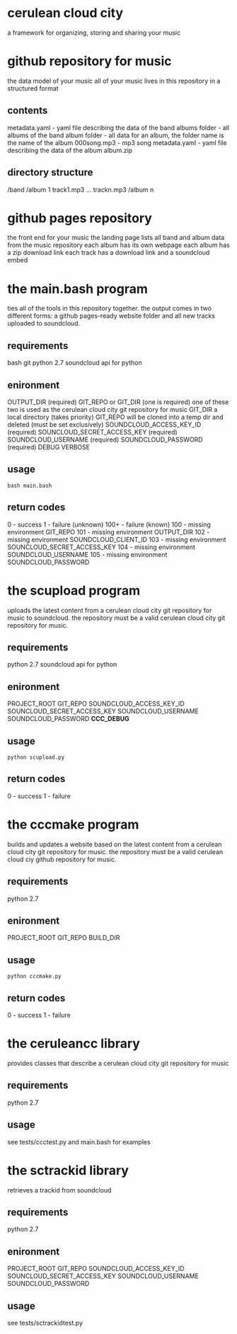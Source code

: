 cerulean cloud city
===================
a framework for organizing, storing and sharing your music

github repository for music
===========================
the data model of your music
all of your music lives in this repository in a structured format

contents
--------
metadata.yaml - yaml file describing the data of the band
albums folder  - all albums of the band
  album folder - all data for an album, the folder name is the name of the album
    000song.mp3 - mp3 song
    metadata.yaml - yaml file describing the data of the album
    album.zip

directory structure
-------------------
/band
  /album 1
    track1.mp3
    ...
    trackn.mp3
  /album n

github pages repository
=======================
the front end for your music
the landing page lists all band and album data from the music repository
each album has its own webpage
each album has a zip download link
each track has a download link and a soundcloud embed

the main.bash program
====================
ties all of the tools in this repository together. the output comes in two different forms: a github pages-ready website folder and all new tracks uploaded to soundcloud.

requirements
------------
bash
git
python 2.7
soundcloud api for python

enironment
----------
OUTPUT_DIR (required)
GIT_REPO or GIT_DIR (one is required)
  one of these two is used as the cerulean cloud city git repository for music
  GIT_DIR a local directory (takes priority)
  GIT_REPO will be cloned into a temp dir and deleted (must be set exclusively) 
SOUNDCLOUD_ACCESS_KEY_ID (required)
SOUNCLOUD_SECRET_ACCESS_KEY (required)
SOUNDCLOUD_USERNAME (required)
SOUNDCLOUD_PASSWORD (required)
DEBUG
VERBOSE

usage
-----
```
bash main.bash
```

return codes
------------
0 - success
1 - failure (unknown)
100+ - failure (known)
100 - missing environment GIT_REPO
101 - missing environment OUTPUT_DIR
102 - missing environment SOUNDCLOUD_CLIENT_ID
103 - missing environment SOUNCLOUD_SECRET_ACCESS_KEY
104 - missing environment SOUNDCLOUD_USERNAME
105 - missing environment SOUNDCLOUD_PASSWORD

the scupload program
====================
uploads the latest content from a cerulean cloud city git repository for music to soundcloud. the repository must be a valid cerulean cloud city git repository for music.

requirements
------------
python 2.7
soundcloud api for python

enironment
----------
PROJECT_ROOT
GIT_REPO
SOUNDCLOUD_ACCESS_KEY_ID
SOUNCLOUD_SECRET_ACCESS_KEY
SOUNDCLOUD_USERNAME
SOUNDCLOUD_PASSWORD
__CCC_DEBUG__

usage
-----
```
python scupload.py
```

return codes
------------
0 - success
1 - failure

the cccmake program
====================
builds and updates a website based on the latest content from a cerulean cloud city git repository for music. the repository must be a valid cerulean cloud ciy github repository for music.

requirements
------------
python 2.7

enironment
----------
PROJECT_ROOT
GIT_REPO
BUILD_DIR

usage
-----
```
python cccmake.py
```

return codes
------------
0 - success
1 - failure

the ceruleancc library
====================
provides classes that describe a cerulean cloud city git repository for music

requirements
------------
python 2.7

usage
-----
see tests/ccctest.py and main.bash for examples

the sctrackid library
====================
retrieves a trackid from soundcloud

requirements
------------
python 2.7

enironment
----------
PROJECT_ROOT
GIT_REPO
SOUNDCLOUD_ACCESS_KEY_ID
SOUNCLOUD_SECRET_ACCESS_KEY
SOUNDCLOUD_USERNAME
SOUNDCLOUD_PASSWORD

usage
-----
see tests/sctrackidtest.py














